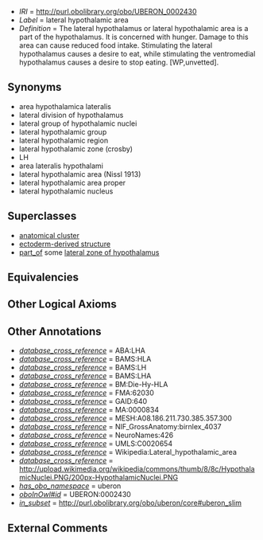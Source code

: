  * *IRI* = http://purl.obolibrary.org/obo/UBERON_0002430
 * *Label* = lateral hypothalamic area
 * *Definition* = The lateral hypothalamus or lateral hypothalamic area is a part of the hypothalamus. It is concerned with hunger. Damage to this area can cause reduced food intake. Stimulating the lateral hypothalamus causes a desire to eat, while stimulating the ventromedial hypothalamus causes a desire to stop eating. [WP,unvetted].

## Synonyms

 * area hypothalamica lateralis
 * lateral division of hypothalamus
 * lateral group of hypothalamic nuclei
 * lateral hypothalamic group
 * lateral hypothalamic region
 * lateral hypothalamic zone (crosby)
 * LH
 * area lateralis hypothalami
 * lateral hypothalamic area (Nissl 1913)
 * lateral hypothalamic area proper
 * lateral hypothalamic nucleus

## Superclasses

 * [anatomical cluster](../../UBERON/77/UBERON_0000477.md)
 * [ectoderm-derived structure](../../UBERON/21/UBERON_0004121.md)
 * [part_of](../../BFO/50/BFO_0000050.md) some [lateral zone of hypothalamus](../../UBERON/73/UBERON_0002273.md)

## Equivalencies


## Other Logical Axioms


## Other Annotations

 * *[database_cross_reference](../../ef/oboInOwl#hasDbXref.md)* = ABA:LHA
 * *[database_cross_reference](../../ef/oboInOwl#hasDbXref.md)* = BAMS:HLA
 * *[database_cross_reference](../../ef/oboInOwl#hasDbXref.md)* = BAMS:LH
 * *[database_cross_reference](../../ef/oboInOwl#hasDbXref.md)* = BAMS:LHA
 * *[database_cross_reference](../../ef/oboInOwl#hasDbXref.md)* = BM:Die-Hy-HLA
 * *[database_cross_reference](../../ef/oboInOwl#hasDbXref.md)* = FMA:62030
 * *[database_cross_reference](../../ef/oboInOwl#hasDbXref.md)* = GAID:640
 * *[database_cross_reference](../../ef/oboInOwl#hasDbXref.md)* = MA:0000834
 * *[database_cross_reference](../../ef/oboInOwl#hasDbXref.md)* = MESH:A08.186.211.730.385.357.300
 * *[database_cross_reference](../../ef/oboInOwl#hasDbXref.md)* = NIF_GrossAnatomy:birnlex_4037
 * *[database_cross_reference](../../ef/oboInOwl#hasDbXref.md)* = NeuroNames:426
 * *[database_cross_reference](../../ef/oboInOwl#hasDbXref.md)* = UMLS:C0020654
 * *[database_cross_reference](../../ef/oboInOwl#hasDbXref.md)* = Wikipedia:Lateral_hypothalamic_area
 * *[database_cross_reference](../../ef/oboInOwl#hasDbXref.md)* = http://upload.wikimedia.org/wikipedia/commons/thumb/8/8c/HypothalamicNuclei.PNG/200px-HypothalamicNuclei.PNG
 * *[has_obo_namespace](../../ce/oboInOwl#hasOBONamespace.md)* = uberon
 * *[oboInOwl#id](../../id/oboInOwl#id.md)* = UBERON:0002430
 * *[in_subset](../../et/oboInOwl#inSubset.md)* = http://purl.obolibrary.org/obo/uberon/core#uberon_slim

## External Comments

